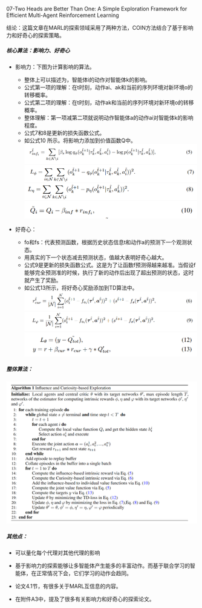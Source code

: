 07-Two Heads are Better Than One: A Simple Exploration Framework for Efficient Multi-Agent Reinforcement Learning

结论：这篇文章在MARL的探索领域采用了两种方法，COIN方法结合了基于影响力和好奇心的探索策略。

##### 核心算法：影响力、好奇心
- 影响力：下图为计算影响的算法。
    - 整体上可以描述为，智能体i的动作对智能体k的影响。
    - 公式第一项的理解：在t时刻，动作ai、ak和当前的序列环境对新环境o的转移概率。
    - 公式第二项的理解：在t时刻，动作ak和当前的序列环境对新环境o的转移概率。
    - 整体理解：第一项减第二项就说明动作智能体a的动作ai对智能体k的影响程度。
    - 公式7和8是更新的损失函数公式。
    - 如公式10 所示。将影响力添加到价值函数Q中。
![alt text](image-14.png)
![alt text](image-18.png)
![alt text](image-19.png)
![alt text](image-17.png)

- 好奇心：
    - fo和fs：代表预测函数，根据历史状态信息t和动作a的预测下一个观测状态。
    - 用真实的下一个状态减去预测状态，值越大表明好奇心越大。
    - 公式9是更新的损失函数公式。这是为了让函数f预测得越来越准。当假设f能够完全预测准的时候，执行了新的动作后出现了超出预测的状态，这时就产生了奖励。
    - 如公式13所示，将好奇心奖励添加到TD算法中。
![alt text](image-15.png)
![alt text](image-16.png)
![alt text](image-20.png)

##### 整体算法：
![alt text](image-21.png)



##### 其他点：
- 可以量化每个代理对其他代理的影响

- 基于影响力的探索能够让多智能体产生能多的丰富动作。而基于联合学习的智能体，在正常情况下会，它们学习的动作会趋同。

- 论文4.1节，有很多关于MARL互信息的内容。

- 在附件A3中，提及了很多有关影响力和好奇心的探索论文。